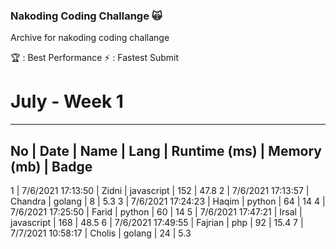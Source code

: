 ### Nakoding Coding Challange 🙀
Archive for nakoding coding challange  

🏆 : Best Performance
⚡ : Fastest Submit

# July - Week 1

------------------------------------------------------------
No | Date | Name | Lang | Runtime (ms) | Memory (mb) | Badge
------------------------------------------------------------
1 | 7/6/2021 17:13:50 | Zidni | javascript | 152 | 47.8
2 | 7/6/2021 17:13:57 | Chandra | golang | 8 | 5.3
3 | 7/6/2021 17:24:23 | Haqim | python | 64 | 14
4 | 7/6/2021 17:25:50 | Farid | python | 60 | 14
5 | 7/6/2021 17:47:21 | Irsal | javascript | 168 | 48.5
6 | 7/6/2021 17:49:55 | Fajrian | php | 92 | 15.4
7 | 7/7/2021 10:58:17 | Cholis | golang | 24 | 5.3

<!--
**mcholismalik/mcholismalik** is a ✨ _special_ ✨ repository because its `README.md` (this file) appears on your GitHub profile.

Here are some ideas to get you started:

- 🔭 I’m currently working on ...
- 🌱 I’m currently learning ...
- 👯 I’m looking to collaborate on ...
- 🤔 I’m looking for help with ...
- 💬 Ask me about ...
- 📫 How to reach me: ...
- 😄 Pronouns: ...
- ⚡ Fun fact: ...
-->
